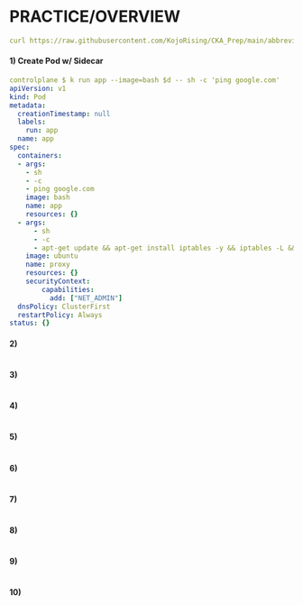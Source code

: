 # PRACTICE/OVERVIEW
```yaml
curl https://raw.githubusercontent.com/KojoRising/CKA_Prep/main/abbreviated_alias.sh > alias.sh && source alias.sh
```

#### 1) Create Pod w/ Sidecar
```yaml
controlplane $ k run app --image=bash $d -- sh -c 'ping google.com' 
apiVersion: v1
kind: Pod
metadata:
  creationTimestamp: null
  labels:
    run: app
  name: app
spec:
  containers:
  - args:
    - sh
    - -c
    - ping google.com
    image: bash
    name: app
    resources: {}
  - args:
      - sh
      - -c
      - apt-get update && apt-get install iptables -y && iptables -L && sleep 1d
    image: ubuntu
    name: proxy
    resources: {}
    securityContext:
        capabilities:
          add: ["NET_ADMIN"]
  dnsPolicy: ClusterFirst
  restartPolicy: Always
status: {}
```

#### 2) 
```yaml

```

#### 3)
```yaml

```

#### 4)
```yaml

```

#### 5)
```yaml

```

#### 6)
```yaml

```

#### 7)
```yaml

```

#### 8)
```yaml

```

#### 9)
```yaml

```

#### 10)
```yaml

```


